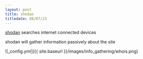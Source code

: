 ```yaml
---
layout: post
title: shodan
titledate: 08/07/23
---
```


[shodan](https://www.shodan.io) searches internet connected devices

shodan will gather information passively about the site

![_config.yml]({{ site.baseurl }}/images/info_gathering/whois.png)

